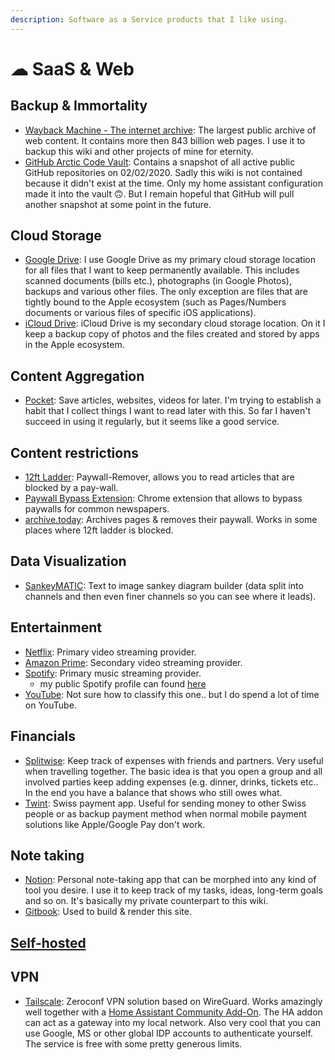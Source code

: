 ```yaml
---
description: Software as a Service products that I like using.
---
```


# ☁ SaaS & Web

## Backup & Immortality

* [Wayback Machine - The internet archive](https://archive.org/web/): The largest public archive of web content. It contains more then 843 billion web pages. I use it to backup this wiki and other projects of mine for eternity.
* [GitHub Arctic Code Vault](https://archiveprogram.github.com/arctic-vault/): Contains a snapshot of all active public GitHub repositories on 02/02/2020. Sadly this wiki is not contained because it didn't exist at the time. Only my home assistant configuration made it into the vault 🙃. But I remain hopeful that GitHub will pull another snapshot at some point in the future.

## Cloud Storage

* [Google Drive](https://www.google.com/drive/): I use Google Drive as my primary cloud storage location for all files that I want to keep permanently available. This includes scanned documents (bills etc.), photographs (in Google Photos), backups and various other files. The only exception are files that are tightly bound to the Apple ecosystem (such as Pages/Numbers documents or various files of specific iOS applications).
* [iCloud Drive](https://www.apple.com/icloud): iCloud Drive is my secondary cloud storage location. On it I keep a backup copy of photos and the files created and stored by apps in the Apple ecosystem.

## Content Aggregation

* [Pocket](https://getpocket.com/): Save articles, websites, videos for later. I'm trying to establish a habit that I collect things I want to read later with this. So far I haven't succeed in using it regularly, but it seems like a good service.

## Content restrictions

* [12ft Ladder](https://12ft.io/): Paywall-Remover, allows you to read articles that are blocked by a pay-wall.
* [Paywall Bypass Extension](https://github.com/iamadamdev/bypass-paywalls-chrome): Chrome extension that allows to bypass paywalls for common newspapers.
* [archive.today](https://archive.ph/): Archives pages & removes their paywall. Works in some places where 12ft ladder is blocked.

## Data Visualization

* [SankeyMATIC](https://sankeymatic.com/): Text to image sankey diagram builder (data split into channels and then even finer channels so you can see where it leads).

## Entertainment

* [Netflix](https://www.netflix.com): Primary video streaming provider.
* [Amazon Prime](https://www.primevideo.com): Secondary video streaming provider.
* [Spotify](https://spotify.com): Primary music streaming provider.
  * my public Spotify profile can found [here](https://open.spotify.com/user/31szfhpecrrddes73llrsxomp2pu?si=d391c94e5cee4a3d)
* [YouTube](https://www.youtube.com): Not sure how to classify this one.. but I do spend a lot of time on YouTube.

## Financials

* [Splitwise](https://www.splitwise.com/): Keep track of expenses with friends and partners. Very useful when travelling together. The basic idea is that you open a group and all involved parties keep adding expenses (e.g. dinner, drinks, tickets etc.. In the end you have a balance that shows who still owes what.
* [Twint](https://www.twint.ch/en/): Swiss payment app. Useful for sending money to other Swiss people or as backup payment method when normal mobile payment solutions like Apple/Google Pay don't work.

## Note taking

* [Notion](https://www.notion.so): Personal note-taking app that can be morphed into any kind of tool you desire. I use it to keep track of my tasks, ideas, long-term goals and so on. It's basically my private counterpart to this wiki.
* [Gitbook](https://gitbook.com): Used to build & render this site.

## [Self-hosted](self-hosting.md)

## VPN

* [Tailscale](https://tailscale.com/): Zeroconf VPN solution based on WireGuard. Works amazingly well together with a [Home Assistant Community Add-On](https://github.com/hassio-addons/addon-tailscale). The HA addon can act as a gateway into my local network. Also very cool that you can use Google, MS or other global IDP accounts to authenticate yourself. The service is free with some pretty generous limits.

